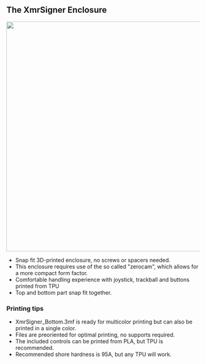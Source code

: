## The XmrSigner Enclosure

<img src="XmrSigner_Thumb.jpg" width="800" height="600">

- Snap fit 3D-printed enclosure, no screws or spacers needed.
- This enclosure requires use of the so called "zerocam", which allows for a more compact form factor.
- Comfortable handling experience with joystick, trackball and buttons printed from TPU
- Top and bottom part snap fit together.


### Printing tips
- XmrSigner_Bottom.3mf is ready for multicolor printing but can also be printed in a single color.
- Files are preoriented for optimal printing, no supports required.
- The included controls can be printed from PLA, but TPU is recommended.
- Recommended shore hardness is 95A, but any TPU will work.

